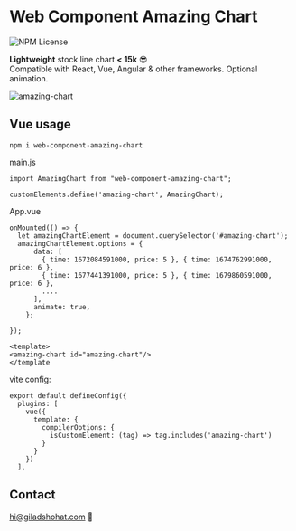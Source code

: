 # Web Component Amazing Chart

![NPM License](https://img.shields.io/npm/l/web-component-amazing-chart)

**Lightweight** stock line chart **< 15k** 😎 <br>
Compatible with React, Vue, Angular & other frameworks.
Optional animation.

![amazing-chart](https://github.com/gshohat/web-component-amazing-chart/assets/91323932/ea6568e4-1de0-49aa-94e6-aac885f71c13)

## Vue usage

`npm i web-component-amazing-chart`

main.js
```
import AmazingChart from "web-component-amazing-chart";

customElements.define('amazing-chart', AmazingChart);
```

App.vue
```
onMounted(() => {
  let amazingChartElement = document.querySelector('#amazing-chart');
  amazingChartElement.options = {
      data: [
        { time: 1672084591000, price: 5 }, { time: 1674762991000, price: 6 },
        { time: 1677441391000, price: 5 }, { time: 1679860591000, price: 6 },
        ....
      ],
      animate: true,
    };

});

<template>
<amazing-chart id="amazing-chart"/>
</template
```

vite config:
```
export default defineConfig({
  plugins: [
    vue({
      template: {
        compilerOptions: {
          isCustomElement: (tag) => tag.includes('amazing-chart')
        }
      }
    })
  ],
```


## Contact
hi@giladshohat.com 💫

